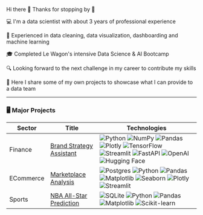 Hi there 👋 Thanks for stopping by 🙌

💻 I'm a data scientist with about 3 years of professional experience 

💪 Experienced in data cleaning, data visualization, dashboarding and machine learning

🎓 Completed Le Wagon's intensive Data Science & AI Bootcamp

🔍 Looking forward to the next challenge in my career to contribute my skills

📄 Here I share some of my own projects to showcase what I can provide to a data team

---

### 🖥️ Major Projects
<!-- table -->
<!-- https://github.com/simple-icons/simple-icons/blob/develop/slugs.md -->
| Sector       | Title                                | Technologies                                                                       |
|--------------|--------------------------------------|------------------------------------------------------------------------------------|
| Finance      | [Brand Strategy Assistant](https://github.com/ibraeksi/Finance/tree/main/brand_strategy_assistant) | ![Python](https://img.shields.io/badge/Python-3776AB?logo=python&logoColor=fff) ![NumPy](https://img.shields.io/badge/NumPy-4DABCF?logo=numpy&logoColor=fff) ![Pandas](https://img.shields.io/badge/Pandas-150458?logo=pandas&logoColor=fff) ![Plotly](https://img.shields.io/badge/-Plotly-black?style=flat-square&logo=plotly) ![TensorFlow](https://img.shields.io/badge/TensorFlow-ff8f00?logo=tensorflow&logoColor=white) ![Streamlit](https://img.shields.io/badge/-Streamlit-E50914?style=flat-square&logo=streamlit&logoColor=fff) ![FastAPI](https://img.shields.io/badge/FastAPI-009485.svg?logo=fastapi&logoColor=white) ![OpenAI](https://img.shields.io/badge/OpenAI-74aa9c?logo=openai&logoColor=white) ![Hugging Face](https://img.shields.io/badge/Hugging%20Face-FFD21E?logo=huggingface&logoColor=000) |
| ECommerce    | [Marketplace Analysis](https://github.com/ibraeksi/E-Commerce/tree/main/marketplace_analysis) | ![Postgres](https://img.shields.io/badge/Postgres-%23316192.svg?logo=postgresql&logoColor=white) ![Python](https://img.shields.io/badge/Python-3776AB?logo=python&logoColor=fff) ![Pandas](https://img.shields.io/badge/Pandas-150458?logo=pandas&logoColor=fff) ![Matplotlib](https://custom-icon-badges.demolab.com/badge/Matplotlib-71D291?logo=matplotlib&logoColor=fff) ![Seaborn](https://custom-icon-badges.demolab.com/badge/Seaborn-29B5E8?logo=seaborn&logoColor=fff) ![Plotly](https://img.shields.io/badge/-Plotly-black?style=flat-square&logo=plotly) ![Streamlit](https://img.shields.io/badge/-Streamlit-E50914?style=flat-square&logo=streamlit&logoColor=fff)
| Sports       | [NBA All-Star Prediction](https://github.com/ibraeksi/Sports/tree/main/allstar-prediction) | ![SQLite](https://img.shields.io/badge/SQLite-%2307405e.svg?logo=sqlite&logoColor=white) ![Python](https://img.shields.io/badge/Python-3776AB?logo=python&logoColor=fff) ![Pandas](https://img.shields.io/badge/Pandas-150458?logo=pandas&logoColor=fff) ![Matplotlib](https://custom-icon-badges.demolab.com/badge/Matplotlib-71D291?logo=matplotlib&logoColor=fff) ![Scikit-learn](https://img.shields.io/badge/-scikit--learn-%23F7931E?logo=scikit-learn&logoColor=white) |
